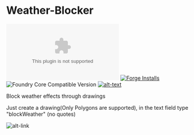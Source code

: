 # Weather-Blocker

![Latest Release Download Count](https://img.shields.io/github/downloads/theripper93/Weather-Blocker/latest/module.zip?color=2b82fc&label=DOWNLOADS&style=for-the-badge) [![Forge Installs](https://img.shields.io/badge/dynamic/json?label=Forge%20Installs&query=package.installs&suffix=%25&url=https%3A%2F%2Fforge-vtt.com%2Fapi%2Fbazaar%2Fpackage%2Fweatherblock&colorB=03ff1c&style=for-the-badge)](https://forge-vtt.com/bazaar#package=weatherblock) ![Foundry Core Compatible Version](https://img.shields.io/badge/dynamic/json.svg?url=https%3A%2F%2Fraw.githubusercontent.com%2Ftheripper93%2FWeather-Blocker%2Fmain%2Fmodule.json&label=Foundry%20Version&query=$.compatibleCoreVersion&colorB=orange&style=for-the-badge) [![alt-text](https://img.shields.io/badge/-Patreon-%23ff424d?style=for-the-badge)](https://www.patreon.com/theripper93)

Block weather effects through drawings

Just create a drawing(Only Polygons are supported), in the text field type "blockWeather" (no quotes)

![alt-link](https://github.com/theripper93/Weather-Blocker/raw/main/wiki/blockweather.png)
